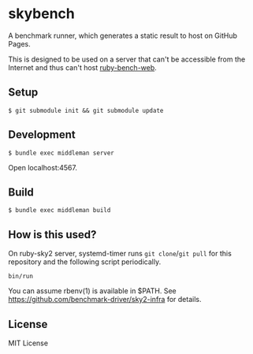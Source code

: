 # skybench

A benchmark runner, which generates a static result to host on GitHub Pages.

This is designed to be used on a server that can't be accessible from the Internet
and thus can't host [ruby-bench-web](https://github.com/ruby-bench/ruby-bench-web).

## Setup

```
$ git submodule init && git submodule update
```

## Development

```
$ bundle exec middleman server
```

Open localhost:4567.

## Build

```
$ bundle exec middleman build
```

## How is this used?

On ruby-sky2 server, systemd-timer runs `git clone`/`git pull` for this repository and
the following script periodically.

```
bin/run
```

You can assume rbenv(1) is available in $PATH. See https://github.com/benchmark-driver/sky2-infra for details.

## License

MIT License
